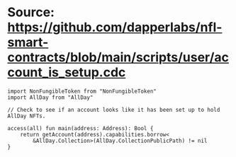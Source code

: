 # Source: https://github.com/dapperlabs/nfl-smart-contracts/blob/main/scripts/user/account_is_setup.cdc

```
import NonFungibleToken from "NonFungibleToken"
import AllDay from "AllDay"

// Check to see if an account looks like it has been set up to hold AllDay NFTs.

access(all) fun main(address: Address): Bool {
    return getAccount(address).capabilities.borrow<
        &AllDay.Collection>(AllDay.CollectionPublicPath) != nil
}


```